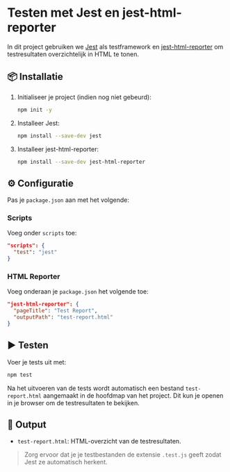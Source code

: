 # Testen met Jest en jest-html-reporter

In dit project gebruiken we [Jest](https://jestjs.io/) als testframework en [jest-html-reporter](https://github.com/Hargne/jest-html-reporter) om testresultaten overzichtelijk in HTML te tonen.

## 📦 Installatie

1. Initialiseer je project (indien nog niet gebeurd):

   ```bash
   npm init -y
   ```

2. Installeer Jest:

   ```bash
   npm install --save-dev jest
   ```

3. Installeer jest-html-reporter:

   ```bash
   npm install --save-dev jest-html-reporter
   ```

## ⚙️ Configuratie

Pas je `package.json` aan met het volgende:

### Scripts

Voeg onder `scripts` toe:

```json
"scripts": {
  "test": "jest"
}
```

### HTML Reporter

Voeg onderaan je `package.json` het volgende toe:

```json
"jest-html-reporter": {
  "pageTitle": "Test Report",
  "outputPath": "test-report.html"
}
```

## ▶️ Testen

Voer je tests uit met:

```bash
npm test
```

Na het uitvoeren van de tests wordt automatisch een bestand `test-report.html` aangemaakt in de hoofdmap van het project. Dit kun je openen in je browser om de testresultaten te bekijken.

## 📁 Output

- `test-report.html`: HTML-overzicht van de testresultaten.

> Zorg ervoor dat je je testbestanden de extensie `.test.js` geeft zodat Jest ze automatisch herkent.
